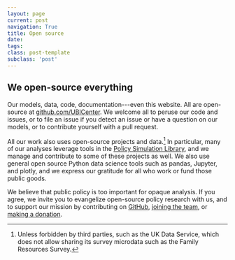 ```yaml
---
layout: page
current: post
navigation: True
title: Open source
date: 
tags:
class: post-template
subclass: 'post'
---
```


## We open-source everything

Our models, data, code, documentation---even this website.
All are open-source at [github.com/UBICenter](http://github.com/UBICenter).
We welcome all to peruse our code and issues, or to file an issue if you detect an issue or have a question on our models, or to contribute yourself with a pull request.

All our work also uses open-source projects and data.[^third-party]
In particular, many of our analyses leverage tools in the [Policy Simulation Library](https://pslmodels.org), and we manage and contribute to some of these projects as well.
We also use general open source Python data science tools such as pandas, Jupyter, and plotly, and we express our gratitude for all who work or fund those public goods.

[^third-party]: Unless forbidden by third parties, such as the UK Data Service, which does not allow sharing its survey microdata such as the Family Resources Survey.

We believe that public policy is too important for opaque analysis.
If you agree, we invite you to evangelize open-source policy research with us, and to support our mission by contributing on [GitHub](http://github.com/UBICenter), [joining the team](https://www.ubicenter.org/about/join/), or [making a donation](https://www.ubicenter.org/donate/).
